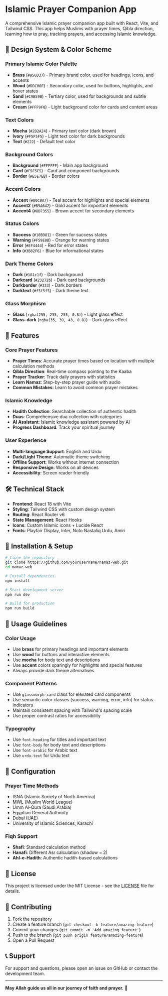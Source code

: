 # Islamic Prayer Companion App

A comprehensive Islamic prayer companion app built with React, Vite, and Tailwind CSS. This app helps Muslims with prayer times, Qibla direction, learning how to pray, tracking prayers, and accessing Islamic knowledge.

## 🎨 **Design System & Color Scheme**

### **Primary Islamic Color Palette**
- **Brass** (`#956D37`) - Primary brand color, used for headings, icons, and accents
- **Wood** (`#DDC00F`) - Secondary color, used for buttons, highlights, and hover states
- **Sand** (`#C9B59B`) - Tertiary color, used for backgrounds and subtle elements
- **Cream** (`#FFF9F0`) - Light background color for cards and content areas

### **Text Colors**
- **Mocha** (`#2D2A24`) - Primary text color (dark brown)
- **Ivory** (`#F5F5F5`) - Light text color for dark backgrounds
- **Text** (`#222`) - Default text color

### **Background Colors**
- **Background** (`#FFFFFF`) - Main app background
- **Card** (`#F5F5F5`) - Card and component backgrounds
- **Border** (`#E5E7EB`) - Border colors

### **Accent Colors**
- **Accent** (`#00C9A7`) - Teal accent for highlights and special elements
- **Accent2** (`#B5A642`) - Gold accent for important elements
- **Accent4** (`#8B7355`) - Brown accent for secondary elements

### **Status Colors**
- **Success** (`#10B981`) - Green for success states
- **Warning** (`#F59E0B`) - Orange for warning states
- **Error** (`#EF4444`) - Red for error states
- **Info** (`#3B82F6`) - Blue for informational states

### **Dark Theme Colors**
- **Dark** (`#181c1f`) - Dark background
- **Darkcard** (`#23272b`) - Dark card backgrounds
- **Darkborder** (`#333`) - Dark borders
- **Darktext** (`#f5f5f5`) - Dark theme text

### **Glass Morphism**
- **Glass** (`rgba(255, 255, 255, 0.8)`) - Light glass effect
- **Glass-dark** (`rgba(35, 39, 43, 0.8)`) - Dark glass effect

## 🚀 **Features**

### **Core Prayer Features**
- **Prayer Times**: Accurate prayer times based on location with multiple calculation methods
- **Qibla Direction**: Real-time compass pointing to the Kaaba
- **Prayer Tracker**: Track daily prayers with statistics
- **Learn Namaz**: Step-by-step prayer guide with audio
- **Common Mistakes**: Learn to avoid common prayer mistakes

### **Islamic Knowledge**
- **Hadith Collection**: Searchable collection of authentic hadith
- **Duas**: Comprehensive dua collection with categories
- **AI Assistant**: Islamic knowledge assistant powered by AI
- **Progress Dashboard**: Track your spiritual journey

### **User Experience**
- **Multi-language Support**: English and Urdu
- **Dark/Light Theme**: Automatic theme switching
- **Offline Support**: Works without internet connection
- **Responsive Design**: Works on all devices
- **Accessibility**: Screen reader friendly

## 🛠 **Technical Stack**

- **Frontend**: React 18 with Vite
- **Styling**: Tailwind CSS with custom design system
- **Routing**: React Router v6
- **State Management**: React Hooks
- **Icons**: Custom Islamic icons + Lucide React
- **Fonts**: Playfair Display, Inter, Noto Nastaliq Urdu, Amiri

## 📱 **Installation & Setup**

```bash
# Clone the repository
git clone https://github.com/yourusername/namaz-web.git
cd namaz-web

# Install dependencies
npm install

# Start development server
npm run dev

# Build for production
npm run build
```

## 🎯 **Usage Guidelines**

### **Color Usage**
- Use **brass** for primary headings and important elements
- Use **wood** for buttons and interactive elements
- Use **mocha** for body text and descriptions
- Use **accent** colors sparingly for highlights and special features
- Always provide dark theme alternatives

### **Component Patterns**
- Use `glassmorph-card` class for elevated card components
- Use semantic color classes (success, warning, error, info) for status indicators
- Maintain consistent spacing with Tailwind's spacing scale
- Use proper contrast ratios for accessibility

### **Typography**
- Use `font-heading` for titles and important text
- Use `font-body` for body text and descriptions
- Use `font-arabic` for Arabic text
- Use `urdu-text` for Urdu text

## 🔧 **Configuration**

### **Prayer Time Methods**
- ISNA (Islamic Society of North America)
- MWL (Muslim World League)
- Umm Al-Qura (Saudi Arabia)
- Egyptian General Authority
- Dubai (UAE)
- University of Islamic Sciences, Karachi

### **Fiqh Support**
- **Shafi**: Standard calculation method
- **Hanafi**: Different Asr calculation (shadow = 2)
- **Ahl-e-Hadith**: Authentic hadith-based calculations

## 📄 **License**

This project is licensed under the MIT License - see the [LICENSE](LICENSE) file for details.

## 🤝 **Contributing**

1. Fork the repository
2. Create a feature branch (`git checkout -b feature/amazing-feature`)
3. Commit your changes (`git commit -m 'Add amazing feature'`)
4. Push to the branch (`git push origin feature/amazing-feature`)
5. Open a Pull Request

## 📞 **Support**

For support and questions, please open an issue on GitHub or contact the development team.

---

**May Allah guide us all in our journey of faith and prayer.** 🤲
